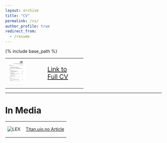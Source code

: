 ```yaml
---
layout: archive
title: "CV"
permalink: /cv/
author_profile: true
redirect_from:
  - /resume
---
```


{% include base_path %}


<table style="border-collapse: collapse; border: none;width: 50%;" border="0">
<tr>
<td style="border: none;">

<img src="/files/cv.png" alt="LEX" style="width: 50.00%; height: auto;"> 

</td>
<td style="border: none; text-align: left; font-size: 20px; vertical-align: middle; width:50%;">

<a href="/files/CV_Ranum_Public.pdf" target="_blank">Link to <br> Full CV</a>

</td>
</tr>
</table>

***

In Media
======
<table style="border-collapse: collapse; border: none;width: 50%;" border="0">
<tr>
<td style="border: none; width: auto; padding-right: 10px; vertical-align: middle;">

<img src="/images/photos/uio.JPG" alt="LEX" style="width: 50.00%; height: auto;"> 

</td>
<td style="border: none; text-align: left; vertical-align: middle;">


<a href="https://www.titan.uio.no/innovasjon/2021/studentgrundere-vil-lage-automatisk-tegnsprak-oversetter.html" target="_blank">Titan.uio.no Article</a>

</td>
</tr>
</table>
